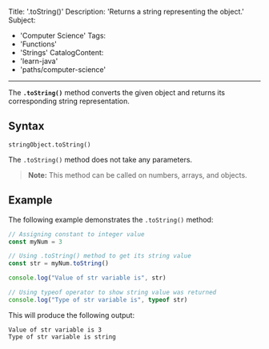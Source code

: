 
Title: '.toString()'
Description: 'Returns a string representing the object.'
Subject: 
 - 'Computer Science'
Tags:
 -  'Functions'
 -  'Strings'
CatalogContent:
  - 'learn-java'
  - 'paths/computer-science'
---

The **`.toString()`** method converts the given object and returns its corresponding string representation.

## Syntax

```pseudo
stringObject.toString()
```

The `.toString()` method does not take any parameters.

> **Note:** This method can be called on numbers, arrays, and objects.

## Example

The following example demonstrates the `.toString()` method:

```js
// Assigning constant to integer value
const myNum = 3

// Using .toString() method to get its string value
const str = myNum.toString()

console.log("Value of str variable is", str)

// Using typeof operator to show string value was returned
console.log("Type of str variable is", typeof str)
```

This will produce the following output:

```shell
Value of str variable is 3
Type of str variable is string
```
